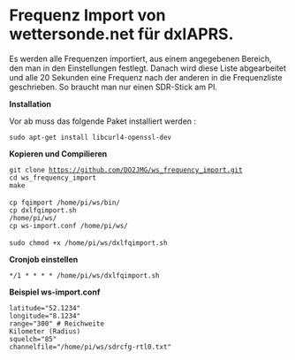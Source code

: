 # Frequenz Import von wettersonde.net für dxlAPRS.

Es werden alle Frequenzen importiert, aus einem angegebenen Bereich, den man in den Einstellungen festlegt. Danach wird diese Liste abgearbeitet und alle 20 Sekunden eine Frequenz nach der anderen in die Frequenzliste geschrieben. So braucht man nur einen SDR-Stick am PI.

<b>Installation</b>

Vor ab muss das folgende Paket installiert werden :

<code>sudo apt-get install libcurl4-openssl-dev</code>

<b>Kopieren und Compilieren</b>

<code>git clone https://github.com/DO2JMG/ws_frequency_import.git</code><br>
<code>cd ws_frequency_import</code><br>
<code>make</code><br>
<br>
<code>cp fqimport /home/pi/ws/bin/</code><br>
<code>cp dxlfqimport.sh /home/pi/ws/</code><br>
<code>cp ws-import.conf /home/pi/ws/</code><br>
<br>
<code>sudo chmod +x /home/pi/ws/dxlfqimport.sh</code><br>
</code>

<b>Cronjob einstellen</b>

<code>*/1 * * * * /home/pi/ws/dxlfqimport.sh</code>

<b>Beispiel ws-import.conf</b>

<code>latitude="52.1234"</code>                
<code>longitude="8.1234"</code><br>
<code>range="300"                                     # Reichweite Kilometer (Radius)</code><br>
<code>squelch="85"</code><br>
<code>channelfile="/home/pi/ws/sdrcfg-rtl0.txt"</code><br>

